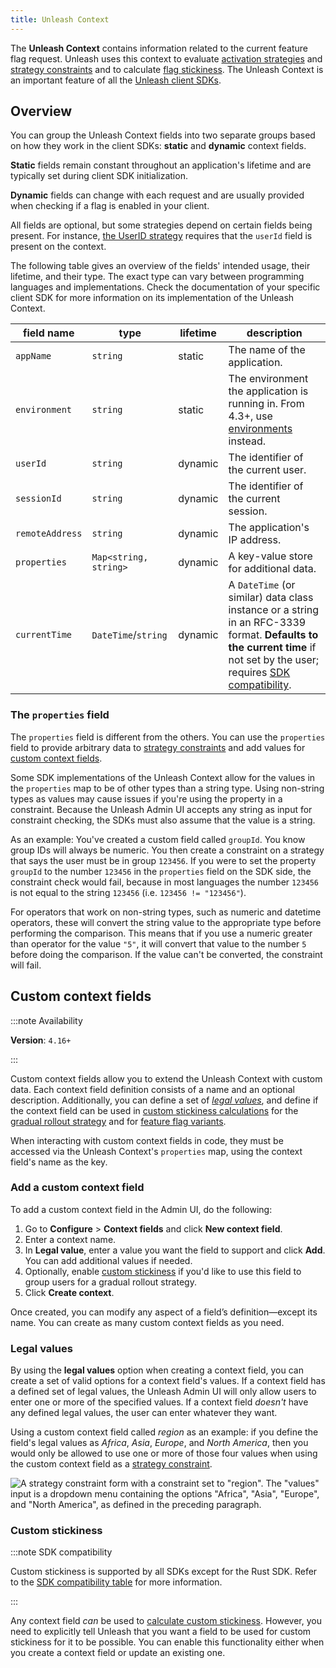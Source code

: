 ```yaml
---
title: Unleash Context
---
```


The **Unleash Context** contains information related to the current feature flag request. Unleash uses this context to evaluate [activation strategies](activation-strategies) and [strategy constraints](../reference/activation-strategies#constraints) and to calculate [flag stickiness](../reference/stickiness). The Unleash Context is an important feature of all the [Unleash client SDKs](../reference/sdks).

## Overview

You can group the Unleash Context fields into two separate groups based on how they work in the client SDKs: **static**  and **dynamic** context fields.

**Static** fields remain constant throughout an application's lifetime and are typically set during client SDK initialization.

**Dynamic** fields can change with each request and are usually provided when checking if a flag is enabled in your client.

All fields are optional, but some strategies depend on certain fields being present. For instance, [the UserID strategy](/reference/predefined-strategy-types#userids) requires that the `userId` field is present on the context.

The following table gives an overview of the fields' intended usage, their lifetime, and their type. The exact type can vary between programming languages and implementations. Check the documentation of your specific client SDK for more information on its implementation of the Unleash Context.

| field name        | type                  | lifetime | description                                                                                                                                         |
|-------------------|-----------------------|----------|-----------------------------------------------------------------------------------------------------------------------------------------------------|
| `appName`         | `string`              | static   | The name of the application.                                                                                                                         |
| `environment` | `string`              | static   | The environment the application is running in. From 4.3+, use [environments](/reference/environments) instead.                                                                                                               |
| `userId`          | `string`              | dynamic  | The identifier of the current user.                                                                                                                  |
| `sessionId`       | `string`              | dynamic  | The identifier of the current session.                                                                                                               |
| `remoteAddress`   | `string`              | dynamic  | The application's IP address.                                                                                                                                |
| `properties`      | `Map<string, string>` | dynamic  | A key-value store for additional data.                                                                                                              |
| `currentTime` | `DateTime`/`string`   | dynamic  | A `DateTime` (or similar) data class instance or a string in an RFC-3339 format. **Defaults to the current time** if not set by the user; requires [SDK compatibility](../reference/sdks#server-side-sdk-compatibility-table). |


### The `properties` field

The `properties` field is different from the others. You can use the `properties` field to provide arbitrary data to [strategy constraints](../reference/activation-strategies#constraints) and add values for [custom context fields](#custom-context-fields).

Some SDK implementations of the Unleash Context allow for the values in the `properties` map to be of other types than a string type. Using non-string types as values may cause issues if you're using the property in a constraint. Because the Unleash Admin UI accepts any string as input for constraint checking, the SDKs must also assume that the value is a string.

As an example: You've created a custom field called `groupId`. You know group IDs will always be numeric. You then create a constraint on a strategy that says the user must be in group `123456`. If you were to set the property `groupId` to the number `123456` in the `properties` field on the SDK side, the constraint check would fail, because in most languages the number `123456` is not equal to the string `123456` (i.e. `123456 != "123456"`).

For operators that work on non-string types, such as numeric and datetime operators, these will convert the string value to the appropriate type before performing the comparison. This means that if you use a numeric greater than operator for the value `"5"`, it will convert that value to the number `5` before doing the comparison. If the value can't be converted, the constraint will fail.

## Custom context fields

:::note Availability

**Version**: `4.16+`

:::

Custom context fields allow you to extend the Unleash Context with custom data. Each context field definition consists of a name and an optional description. Additionally, you can define a set of [_legal values_](#legal-values "legal values for custom context fields"), and define if the context field can be used in [custom stickiness calculations](../reference/stickiness#custom-stickiness) for the [gradual rollout strategy](../reference/activation-strategies) and for [feature flag variants](../reference/feature-toggle-variants).

When interacting with custom context fields in code, they must be accessed via the Unleash Context's `properties` map, using the context field's name as the key.

### Add a custom context field

To add a custom context field in the Admin UI, do the following:

1. Go to **Configure** > **Context fields** and click **New context field**. 
2. Enter a context name.
3. In **Legal value**, enter a value you want the field to support and click **Add**. You can add additional values if needed.
4. Optionally, enable [custom stickiness](/reference/stickiness#custom-stickiness) if you'd like to use this field to group users for a gradual rollout strategy.
5. Click **Create context**.

Once created, you can modify any aspect of a field’s definition—except its name. You can create as many custom context fields as you need.

### Legal values

By using the **legal values** option when creating a context field, you can create a set of valid options for a context field's values.
If a context field has a defined set of legal values, the Unleash Admin UI will only allow users to enter one or more of the specified values. If a context field _doesn't_ have any defined legal values, the user can enter whatever they want.

Using a custom context field called _region_ as an example: if you define the field's legal values as _Africa_, _Asia_, _Europe_, and _North America_, then you would only be allowed to use one or more of those four values when using the custom context field as a [strategy constraint](../reference/activation-strategies#constraints).

![A strategy constraint form with a constraint set to "region". The "values" input is a dropdown menu containing the options "Africa", "Asia", "Europe", and "North America", as defined in the preceding paragraph.](/img/constraints_legal_values.png)

### Custom stickiness

:::note SDK compatibility

Custom stickiness is supported by all SDKs except for the Rust SDK. Refer to the [SDK compatibility table](../reference/sdks#server-side-sdk-compatibility-table) for more information.

:::

Any context field _can_ be used to [calculate custom stickiness](../reference/stickiness#custom-stickiness). However, you need to explicitly tell Unleash that you want a field to be used for custom stickiness for it to be possible. You can enable this functionality either when you create a context field or update an existing one. 
